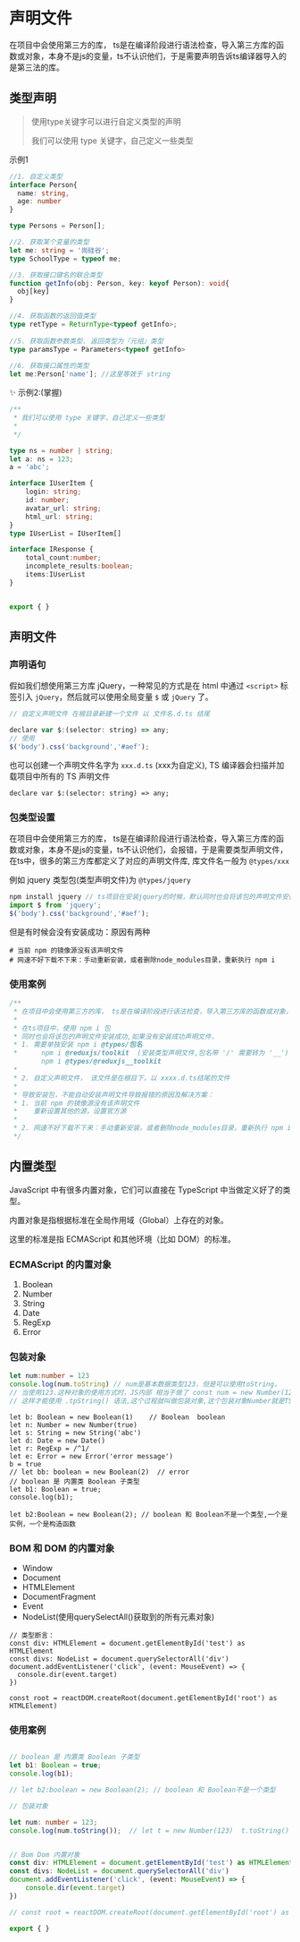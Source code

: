 # 声明文件

在项目中会使用第三方的库， ts是在编译阶段进行语法检查，导入第三方库的函数或对象，本身不是js的变量，ts不认识他们，于是需要声明告诉ts编译器导入的是第三法的库。

## 类型声明

> 使用type关键字可以进行自定义类型的声明
>
> 我们可以使用 type 关键字，自己定义一些类型

示例1

```ts
//1. 自定义类型
interface Person{
  name: string,
  age: number
}

type Persons = Person[];

//2. 获取某个变量的类型
let me: string = '尚硅谷';
type SchoolType = typeof me;

//3. 获取接口键名的联合类型
function getInfo(obj: Person, key: keyof Person): void{
  obj[key]
}

//4. 获取函数的返回值类型
type retType = ReturnType<typeof getInfo>;
                          
//5. 获取函数参数类型. 返回类型为『元组』类型
type paramsType = Parameters<typeof getInfo>
                          
//6. 获取接口属性的类型
let me:Person['name']; //这里等效于 string
```

:sparkles:  示例2:(掌握)

```ts
/**
 * 我们可以使用 type 关键字，自己定义一些类型
 * 
 */

type ns = number | string;
let a: ns = 123;
a = 'abc';

interface IUserItem {
    login: string;
    id: number;
    avatar_url: string;
    html_url: string;
}
type IUserList = IUserItem[]

interface IResponse {
    total_count:number;
    incomplete_results:boolean;
    items:IUserList
}


export { }
```



## 声明文件

### 声明语句

假如我们想使用第三方库 jQuery，一种常见的方式是在 html 中通过 `<script>` 标签引入 `jQuery`，然后就可以使用全局变量 `$` 或 `jQuery` 了。

```js
// 自定义声明文件 在根目录新建一个文件 以 文件名.d.ts 结尾

declare var $:(selector: string) => any;
// 使用
$('body').css('background','#aef'); 
```

也可以创建一个声明文件名字为 `xxx.d.ts` (xxx为自定义),  TS 编译器会扫描并加载项目中所有的 TS 声明文件

```tsx
declare var $:(selector: string) => any;
```

### 包类型设置

在项目中会使用第三方的库， ts是在编译阶段进行语法检查，导入第三方库的函数或对象，本身不是js的变量，ts不认识他们，会报错，于是需要类型声明文件，在ts中，很多的第三方库都定义了对应的声明文件库, 库文件名一般为 `@types/xxx` 

例如 jquery 类型包(类型声明文件)为 `@types/jquery`

```js
npm install jquery // ts项目在安装jquery的时候，默认同时也会将该包的声明文件安装
import $ from 'jquery';
$('body').css('background','#aef');
```

但是有时候会没有安装成功：原因有两种

```shell
# 当前 npm 的镜像源没有该声明文件
# 网速不好下载不下来：手动重新安装，或者删除node_modules目录，重新执行 npm i 
```

### 使用案例

```ts
/**
 * 在项目中会使用第三方的库， ts是在编译阶段进行语法检查，导入第三方库的函数或对象，本身不是js的变量，ts不认识他们，会报错
 * 
 * 在ts项目中，使用 npm i 包 
 * 同时也会将该包的声明文件安装成功,如果没有安装成功声明文件，
 * 1. 需要单独安装 npm i @types/包名
 *      npm i @reduxjs/toolkit  (安装类型声明文件,包名带 '/' 需要转为 '__') 
 		npm i @types/@reduxjs__toolkit
 *  
 * 2. 自定义声明文件， 该文件是在根目下，以 xxxx.d.ts结尾的文件
 * 
 * 导致安装包，不能自动安装声明文件导致报错的原因及解决方案：
 * 1. 当前 npm 的镜像源没有该声明文件
 *    重新设置其他的源，设置官方源
 * 
 * 2. 网速不好下载不下来：手动重新安装，或者删除node_modules目录，重新执行 npm i 
 */
```

## 内置类型

JavaScript 中有很多内置对象，它们可以直接在 TypeScript 中当做定义好了的类型。

内置对象是指根据标准在全局作用域（Global）上存在的对象。

这里的标准是指 ECMAScript 和其他环境（比如 DOM）的标准。

### ECMAScript 的内置对象

1. Boolean    
2. Number
3. String
4. Date
5. RegExp
6. Error

### 包装对象

```ts
let num:number = 123
console.log(num.toString) // num是基本数据类型123，但是可以使用toString，
// 当使用123.这种对象的使用方式时，JS内部 相当于做了 const num = new Number(123) 这个操作
// 这样才能使用 .tpString() 语法,这个过程就叫做包装对象,这个包装对象Number就是TS中的内置对象(构造函数)。

```

```tsx
let b: Boolean = new Boolean(1)    // Boolean  boolean
let n: Number = new Number(true)
let s: String = new String('abc')
let d: Date = new Date()
let r: RegExp = /^1/
let e: Error = new Error('error message')
b = true
// let bb: boolean = new Boolean(2)  // error
// boolean 是 内置类 Boolean 子类型
let b1: Boolean = true;
console.log(b1);

let b2:Boolean = new Boolean(2); // boolean 和 Boolean不是一个类型,一个是实例，一个是构造函数
```

### BOM 和 DOM 的内置对象

* Window
* Document
* HTMLElement
* DocumentFragment
* Event
* NodeList(使用querySelectAll()获取到的所有元素对象)

```tsx
// 类型断言：
const div: HTMLElement = document.getElementById('test') as HTMLElement
const divs: NodeList = document.querySelectorAll('div')
document.addEventListener('click', (event: MouseEvent) => {
  console.dir(event.target)
})

const root = reactDOM.createRoot(document.getElementById('root') as HTMLElement)
```

### 使用案例

```ts

// boolean 是 内置类 Boolean 子类型
let b1: Boolean = true;
console.log(b1);

// let b2:boolean = new Boolean(2); // boolean 和 Boolean不是一个类型

// 包装对象

let num: number = 123;
console.log(num.toString());  // let t = new Number(123)  t.toString()


// Bom Dom 内置对象
const div: HTMLElement = document.getElementById('test') as HTMLElement
const divs: NodeList = document.querySelectorAll('div')
document.addEventListener('click', (event: MouseEvent) => {
    console.dir(event.target)
})

// const root = reactDOM.createRoot(document.getElementById('root') as HTMLElement)

export { }
```

